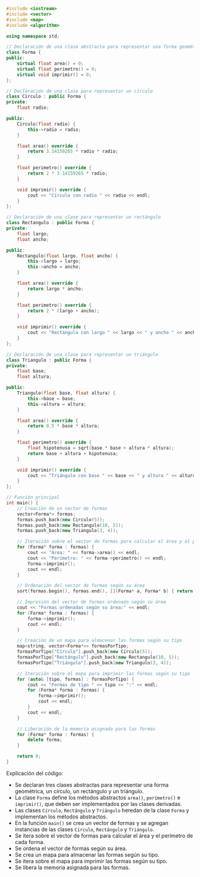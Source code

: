 ```cpp
#include <iostream>
#include <vector>
#include <map>
#include <algorithm>

using namespace std;

// Declaración de una clase abstracta para representar una forma geométrica
class Forma {
public:
    virtual float area() = 0;
    virtual float perimetro() = 0;
    virtual void imprimir() = 0;
};

// Declaración de una clase para representar un círculo
class Circulo : public Forma {
private:
    float radio;

public:
    Circulo(float radio) {
        this->radio = radio;
    }

    float area() override {
        return 3.14159265 * radio * radio;
    }

    float perimetro() override {
        return 2 * 3.14159265 * radio;
    }

    void imprimir() override {
        cout << "Círculo con radio " << radio << endl;
    }
};

// Declaración de una clase para representar un rectángulo
class Rectangulo : public Forma {
private:
    float largo;
    float ancho;

public:
    Rectangulo(float largo, float ancho) {
        this->largo = largo;
        this->ancho = ancho;
    }

    float area() override {
        return largo * ancho;
    }

    float perimetro() override {
        return 2 * (largo + ancho);
    }

    void imprimir() override {
        cout << "Rectángulo con largo " << largo << " y ancho " << ancho << endl;
    }
};

// Declaración de una clase para representar un triángulo
class Triangulo : public Forma {
private:
    float base;
    float altura;

public:
    Triangulo(float base, float altura) {
        this->base = base;
        this->altura = altura;
    }

    float area() override {
        return 0.5 * base * altura;
    }

    float perimetro() override {
        float hipotenusa = sqrt(base * base + altura * altura);
        return base + altura + hipotenusa;
    }

    void imprimir() override {
        cout << "Triángulo con base " << base << " y altura " << altura << endl;
    }
};

// Función principal
int main() {
    // Creación de un vector de formas
    vector<Forma*> formas;
    formas.push_back(new Circulo(5));
    formas.push_back(new Rectangulo(10, 5));
    formas.push_back(new Triangulo(3, 4));

    // Iteración sobre el vector de formas para calcular el área y el perímetro de cada forma
    for (Forma* forma : formas) {
        cout << "Área: " << forma->area() << endl;
        cout << "Perímetro: " << forma->perimetro() << endl;
        forma->imprimir();
        cout << endl;
    }

    // Ordenación del vector de formas según su área
    sort(formas.begin(), formas.end(), [](Forma* a, Forma* b) { return a->area() < b->area(); });

    // Impresión del vector de formas ordenado según su área
    cout << "Formas ordenadas según su área:" << endl;
    for (Forma* forma : formas) {
        forma->imprimir();
        cout << endl;
    }

    // Creación de un mapa para almacenar las formas según su tipo
    map<string, vector<Forma*>> formasPorTipo;
    formasPorTipo["Círculo"].push_back(new Circulo(5));
    formasPorTipo["Rectángulo"].push_back(new Rectangulo(10, 5));
    formasPorTipo["Triángulo"].push_back(new Triangulo(3, 4));

    // Iteración sobre el mapa para imprimir las formas según su tipo
    for (auto& [tipo, formas] : formasPorTipo) {
        cout << "Formas de tipo " << tipo << ":" << endl;
        for (Forma* forma : formas) {
            forma->imprimir();
            cout << endl;
        }
        cout << endl;
    }

    // Liberación de la memoria asignada para las formas
    for (Forma* forma : formas) {
        delete forma;
    }

    return 0;
}
```

Explicación del código:

* Se declaran tres clases abstractas para representar una forma geométrica, un círculo, un rectángulo y un triángulo.
* La clase `Forma` define los métodos abstractos `area()`, `perímetro()` e `imprimir()`, que deben ser implementados por las clases derivadas.
* Las clases `Círculo`, `Rectángulo` y `Triángulo` heredan de la clase `Forma` y implementan los métodos abstractos.
* En la función `main()` se crea un vector de formas y se agregan instancias de las clases `Círculo`, `Rectángulo` y `Triángulo`.
* Se itera sobre el vector de formas para calcular el área y el perímetro de cada forma.
* Se ordena el vector de formas según su área.
* Se crea un mapa para almacenar las formas según su tipo.
* Se itera sobre el mapa para imprimir las formas según su tipo.
* Se libera la memoria asignada para las formas.